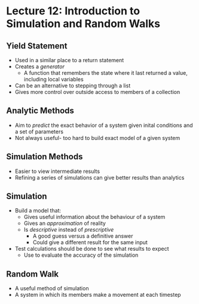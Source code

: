 # Lecture 12: Introduction to Simulation and Random Walks

## Yield Statement
* Used in a similar place to a return statement
* Creates a _generator_
    * A function that remembers the state where it last returned a value, including local variables
* Can be an alternative to stepping through a list 
* Gives more control over outside access to members of a collection

## Analytic Methods
* Aim to _predict_ the exact behavior of a system given inital conditions and a set of parameters
* Not always useful- too hard to build exact model of a given system

## Simulation Methods
* Easier to view intermediate results
* Refining a series of simulations can give better results than analytics

## Simulation
* Build a model that:
	* Gives useful information about the behaviour of a system
	* Gives an _approximation_ of reality
	* Is _descriptive_ instead of _prescriptive_
		* A good guess versus a definitive answer
		* Could give a different result for the same input
* Test calculations should be done to see what results to expect
	* Use to evaluate the accuracy of the simulation

## Random Walk
* A useful method of simulation
* A system in which its members make a movement at each timestep